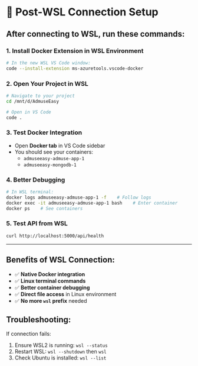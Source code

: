 # 🐳 Post-WSL Connection Setup

## **After connecting to WSL, run these commands:**

### **1. Install Docker Extension in WSL Environment**
```bash
# In the new WSL VS Code window:
code --install-extension ms-azuretools.vscode-docker
```

### **2. Open Your Project in WSL**
```bash
# Navigate to your project
cd /mnt/d/AdmuseEasy

# Open in VS Code
code .
```

### **3. Test Docker Integration**
- Open **Docker tab** in VS Code sidebar
- You should see your containers:
  - `admuseeasy-admuse-app-1`
  - `admuseeasy-mongodb-1`

### **4. Better Debugging**
```bash
# In WSL terminal:
docker logs admuseeasy-admuse-app-1 -f    # Follow logs
docker exec -it admuseeasy-admuse-app-1 bash    # Enter container
docker ps    # See containers
```

### **5. Test API from WSL**
```bash
curl http://localhost:5000/api/health
```

---

## **Benefits of WSL Connection:**
- ✅ **Native Docker integration**
- ✅ **Linux terminal commands** 
- ✅ **Better container debugging**
- ✅ **Direct file access** in Linux environment
- ✅ **No more `wsl` prefix** needed

## **Troubleshooting:**
If connection fails:
1. Ensure WSL2 is running: `wsl --status`
2. Restart WSL: `wsl --shutdown` then `wsl`
3. Check Ubuntu is installed: `wsl --list`
